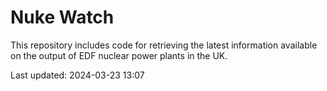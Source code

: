 # Nuke Watch

This repository includes code for retrieving the latest information available on the output of EDF nuclear power plants in the UK.

Last updated: 2024-03-23 13:07